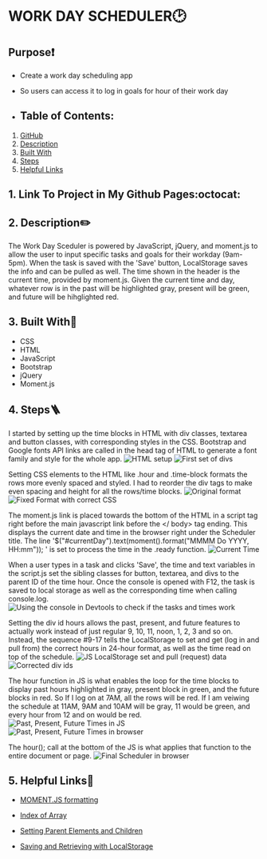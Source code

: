 # WORK DAY SCHEDULER🕑

## Purpose❗
 * Create a work day scheduling app 
 * So users can access it to log in goals for hour of their work day


 *   ## Table of Contents:
1. [ GitHub ](#link-to-my-page)
2. [ Description ](#desc)
3. [ Built With ](#built-with)
4. [ Steps ](#steps)
5. [ Helpful Links ](#help)

 <a name="link-to-my-page"></a>
 ## 1. Link To Project in My Github Pages:octocat:




<a name="desc"></a>
## 2. Description✏️
The Work Day Sceduler is powered by JavaScript, jQuery, and moment.js to allow the user to input specific tasks and goals for their workday (9am-5pm). When the task is saved with the 'Save' button, LocalStorage saves the info and can be pulled as well. The time shown in the header is the current time, provided by moment.js. Given the current time and day, whatever row is in the past will be highlighted gray, present will be green, and future will be hihglighted red.
 

<a name="built-with"></a>
## 3. Built With🔨
 * CSS
 * HTML
 * JavaScript
 * Bootstrap
 * jQuery
 * Moment.js
  
<a name="steps"></a>
 ## 4. Steps:ladder:

   I started by setting up the time blocks in HTML with div classes, textarea and button classes, with corresponding styles in the CSS. Bootstrap and Google fonts API links are called in the head tag of HTML to generate a font family and style for the whole app.
 ![HTML setup](assets/begin-schedule.png)
 ![First set of divs](assets/div-class-1.png)

   Setting CSS elements to the HTML like .hour and .time-block formats the rows more evenly spaced and styled. I had to reorder the div tags to make even spacing and height for all the rows/time blocks.
 ![Original format](assets/CSS-style-old.png)
 ![Fixed Format with correct CSS](assets/CSS-styling.png)

   The moment.js link is placed towards the bottom of the HTML in a script tag right before the main javascript link before the </ body> tag ending. This displays the current date and time in the browser right under the Scheduler title. The line '$("#currentDay").text(moment().format("MMMM Do YYYY, HH:mm")); ' is set to process the time in the .ready function.
 ![Current Time](assets/momentjs-save-function.png)

   When a user types in a task and  clicks 'Save', the time and text variables in the script.js set the sibling classes for button, textarea, and divs to the parent ID of the time hour. Once the console is opened with F12, the task is saved to local storage as well as the corresponding time when calling console.log.
 ![Using the console in Devtools to check if the tasks and times work](assets/console-log-tasks.png)

   Setting the div id hours allows the past, present, and future features to actually work instead of just  regular 9, 10, 11, noon, 1, 2, 3 and so on. Instead, the sequence #9-17 tells the LocalStorage to set and get (log in and pull from) the correct hours in 24-hour format, as well as the time read on top of the schedule.
![JS LocalStorage set and pull (request) data](assets/local-stor-and-looping-time.png)
![Corrected div ids](assets/fixed-div-html.png)

The hour function in JS is what enables the loop for the time blocks to display past hours highlighted in gray, present block in green, and the future blocks in red. So If I log on at 7AM, all the rows will be red. If I am veiwing the schedule at 11AM, 9AM and 10AM will be gray, 11 would be green, and every hour from 12 and on would be red.
![Past, Present, Future Times in JS](assets/past-pres-fut-js.png)
![Past, Present, Future Times in browser](assets/past-present-future.png)

The hour(); call at the bottom of the JS is what applies that function to the entire document or page.
![Final Scheduler in browser](assets/final.png)

<a name="help"></a>
  ## 5. Helpful Links:link:

 * [MOMENT.JS formatting](https://stackoverflow.com/questions/12970284/moment-js-24h-format) 
  
 * [Index of Array](https://www.w3schools.com/jsref/jsref_indexof_array.asp)


 * [Setting Parent Elements and Children](https://stackoverflow.com/questions/10260667/jquery-get-parent-parent-id#:~:text=%24(this).-,parent().,id%20of%20the%20parent's%20parent)


 * [Saving and Retrieving with LocalStorage](https://www.js-tutorials.com/javascript-tutorial/how-to-use-local-storage-with-javascript/)






